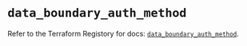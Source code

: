 # `data_boundary_auth_method`

Refer to the Terraform Registory for docs: [`data_boundary_auth_method`](https://registry.terraform.io/providers/hashicorp/boundary/1.1.11/docs/data-sources/auth_method).

